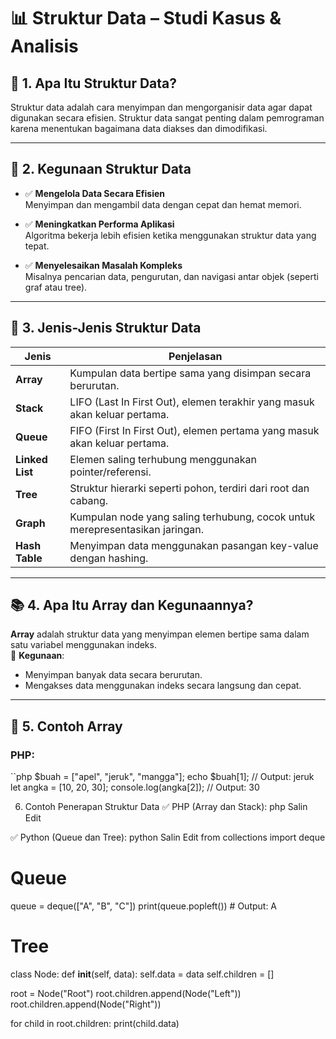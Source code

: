 # 📊 Struktur Data – Studi Kasus & Analisis

## 📌 1. Apa Itu Struktur Data?

Struktur data adalah cara menyimpan dan mengorganisir data agar dapat digunakan secara efisien. Struktur data sangat penting dalam pemrograman karena menentukan bagaimana data diakses dan dimodifikasi.

---

## 🎯 2. Kegunaan Struktur Data

- ✅ **Mengelola Data Secara Efisien**  
  Menyimpan dan mengambil data dengan cepat dan hemat memori.

- ✅ **Meningkatkan Performa Aplikasi**  
  Algoritma bekerja lebih efisien ketika menggunakan struktur data yang tepat.

- ✅ **Menyelesaikan Masalah Kompleks**  
  Misalnya pencarian data, pengurutan, dan navigasi antar objek (seperti graf atau tree).

---

## 🧩 3. Jenis-Jenis Struktur Data

| Jenis        | Penjelasan |
|--------------|------------|
| **Array**     | Kumpulan data bertipe sama yang disimpan secara berurutan. |
| **Stack**     | LIFO (Last In First Out), elemen terakhir yang masuk akan keluar pertama. |
| **Queue**     | FIFO (First In First Out), elemen pertama yang masuk akan keluar pertama. |
| **Linked List** | Elemen saling terhubung menggunakan pointer/referensi. |
| **Tree**      | Struktur hierarki seperti pohon, terdiri dari root dan cabang. |
| **Graph**     | Kumpulan node yang saling terhubung, cocok untuk merepresentasikan jaringan. |
| **Hash Table**| Menyimpan data menggunakan pasangan key-value dengan hashing. |

---

## 📚 4. Apa Itu Array dan Kegunaannya?

**Array** adalah struktur data yang menyimpan elemen bertipe sama dalam satu variabel menggunakan indeks.  
🔧 **Kegunaan**:
- Menyimpan banyak data secara berurutan.
- Mengakses data menggunakan indeks secara langsung dan cepat.

---

## 🧪 5. Contoh Array

### PHP:
``php
$buah = ["apel", "jeruk", "mangga"];
echo $buah[1]; // Output: jeruk
let angka = [10, 20, 30];
console.log(angka[2]); // Output: 30


6. Contoh Penerapan Struktur Data
✅ PHP (Array dan Stack):
php
Salin
Edit
<?php
$menu = ["Nasi Goreng", "Sate", "Mie Ayam"];
foreach ($menu as $m) {
    echo $m . "\n";
}

$stack = [];
array_push($stack, "Satu");
array_push($stack, "Dua");
echo array_pop($stack); // Output: Dua
?>
✅ Python (Queue dan Tree):
python
Salin
Edit
from collections import deque

# Queue
queue = deque(["A", "B", "C"])
print(queue.popleft())  # Output: A

# Tree
class Node:
    def __init__(self, data):
        self.data = data
        self.children = []

root = Node("Root")
root.children.append(Node("Left"))
root.children.append(Node("Right"))

for child in root.children:
    print(child.data)

